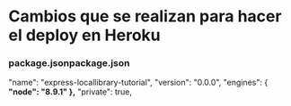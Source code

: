 # Cambios que se realizan para hacer el deploy en Heroku
### package.jsonpackage.json
"name": "express-locallibrary-tutorial",
"version": "0.0.0",
"engines": {
**"node": "8.9.1"
},**
"private": true,
  
  
